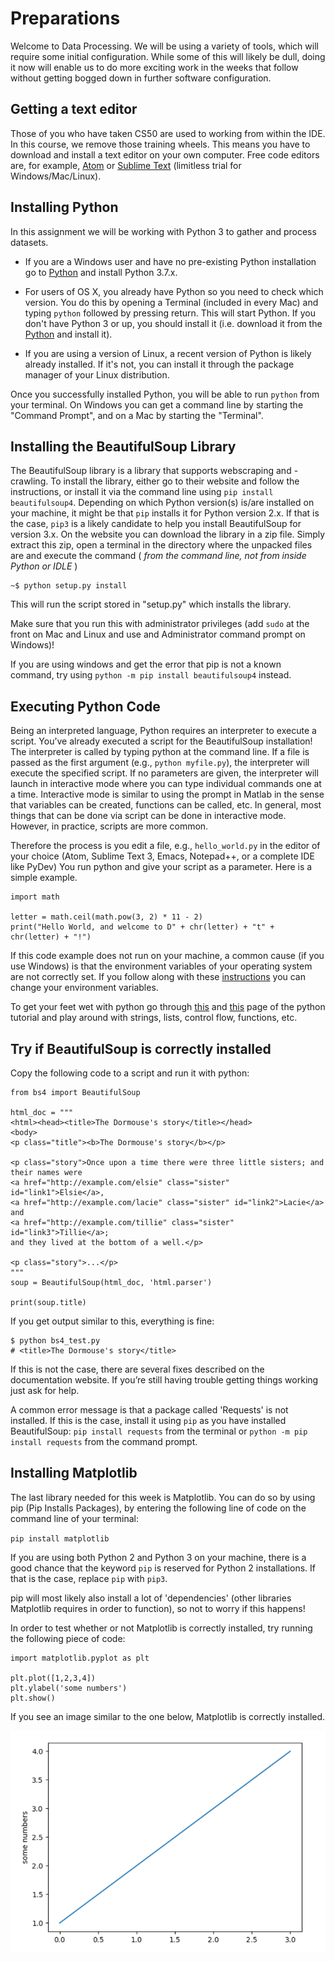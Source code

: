 # Preparations

Welcome to Data Processing. We will be using a variety of tools, which will
require some initial configuration. While some of this will likely be dull,
doing it now will enable us to do more exciting work in the weeks that follow
without getting bogged down in further software configuration.

## Getting a text editor

Those of you who have taken CS50 are used to working from within the IDE. In
this course, we remove those training wheels. This means you have to download
and install a text editor on your own computer. Free code editors are, for
example, [Atom] or [Sublime Text] (limitless trial for Windows/Mac/Linux).

[Atom]: https://atom.io/
[Sublime Text]: https://sublimetext.com/3

## Installing Python

In this assignment we will be working with Python 3 to gather and process
datasets.

- If you are a Windows user and have no pre-existing Python installation go to
  [Python](http://www.python.org) and install Python 3.7.x.

- For users of OS X, you already have Python so you need to check which
  version. You do this by opening a Terminal (included in every Mac) and typing
  `python` followed by pressing return. This will start Python. If you don't
  have Python 3 or up, you should install it (i.e. download it from the
  [Python](http://www.python.org) and install it).

- If you are using a version of Linux, a recent version of Python is likely
  already installed. If it's not, you can install it through the package
  manager of your Linux distribution.

Once you successfully installed Python, you will be able to run `python` from
your terminal. On Windows you can get a command line by starting the "Command
Prompt", and on a Mac by starting the "Terminal".


## Installing the BeautifulSoup Library

The BeautifulSoup library is a library that supports web­scraping and
-crawling. To install the library, either go to their website and follow the
instructions, or install it via the command line using `pip install
beautifulsoup4`. Depending on which Python version(s) is/are installed on your
machine, it might be that `pip` installs it for Python version 2.x. If that is
the case, `pip3` is a likely candidate to help you install BeautifulSoup for
version 3.x. On the website you can download the library in a zip file. Simply
extract this zip, open a terminal in the directory where the unpacked files are
and execute the command ( *from the command line, not from inside Python or
IDLE* )

	~$ python setup.py install

This will run the script stored in "setup.py" which installs the library.

Make sure that you run this with administrator privileges (add `sudo` at the
front on Mac and Linux and use and Administrator command prompt on Windows)!

If you are using windows and get the error that pip is not a known command, try using `python -m pip install beautifulsoup4` instead. 


## Executing Python Code

Being an interpreted language, Python requires an interpreter to execute a
script. You’ve already executed a script for the BeautifulSoup installation!
The interpreter is called by typing python at the command line. If a file is
passed as the first argument (e.g., `python myfile.py`), the interpreter will
execute the specified script. If no parameters are given, the interpreter will
launch in interactive mode where you can type individual commands one at a
time. Interactive mode is similar to using the prompt in Matlab in the sense
that variables can be created, functions can be called, etc. In general, most
things that can be done via script can be done in interactive mode. However, in
practice, scripts are more common.

Therefore the process is you edit a file, e.g., `hello_world.py` in the editor
of your choice (Atom, Sublime Text 3, Emacs, Notepad++, or a complete IDE like
PyDev) You run python and give your script as a parameter. Here is a simple
example.

	import math

	letter = math.ceil(math.pow(3, 2) * 11 - 2)
	print("Hello World, and welcome to D" + chr(letter) + "t" + chr(letter) + "!")

If this code example does not run on your machine, a common cause (if you use
Windows) is that the environment variables of your operating system are not
correctly set. If you follow along with these
[instructions](https://superuser.com/questions/143119/how-do-i-add-python-to-the-windows-path) you can change your environment variables.

To get your feet wet with python go through [this](https://docs.python.org/3/tutorial/introduction.html) and [this](https://docs.python.org/3/tutorial/controlflow.html) page of the python
tutorial and play around with strings, lists, control flow, functions, etc.


## Try if BeautifulSoup is correctly installed

Copy the following code to a script and run it with python:

	from bs4 import BeautifulSoup

	html_doc = """
    <html><head><title>The Dormouse's story</title></head>
    <body>
    <p class="title"><b>The Dormouse's story</b></p>

    <p class="story">Once upon a time there were three little sisters; and their names were
    <a href="http://example.com/elsie" class="sister" id="link1">Elsie</a>,
    <a href="http://example.com/lacie" class="sister" id="link2">Lacie</a> and
    <a href="http://example.com/tillie" class="sister" id="link3">Tillie</a>;
    and they lived at the bottom of a well.</p>

    <p class="story">...</p>
    """
	soup = BeautifulSoup(html_doc, 'html.parser')

    print(soup.title)

If you get output similar to this, everything is fine:

	$ python bs4_test.py
	# <title>The Dormouse's story</title>

If this is not the case, there are several fixes described
on the documentation website. If you’re still
having trouble getting things working just ask for help.

A common error message is that a package called 'Requests' is not installed. If this is the case, install it using `pip` as you have installed BeautifulSoup:
`pip install requests` from the terminal or `python -m pip install requests` from the command prompt.

## Installing Matplotlib

The last library needed for this week is Matplotlib. You can do so by using pip (Pip Installs Packages), by entering the following line of code on the command line of your terminal:

`pip install matplotlib`

If you are using both Python 2 and Python 3 on your machine, there is a good chance that the keyword `pip` is reserved for Python 2 installations. If that is the case, replace `pip` with `pip3`.

pip will most likely also install a lot of 'dependencies' (other libraries Matplotlib requires in order to function), so not to worry if this happens!

In order to test whether or not Matplotlib is correctly installed, try running the following piece of code:

	import matplotlib.pyplot as plt

	plt.plot([1,2,3,4])
	plt.ylabel('some numbers')
	plt.show()

If you see an image similar to the one below, Matplotlib is correctly installed.

![Matplotlib Example](mplexample.png)

